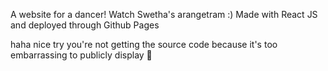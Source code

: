 A website for a dancer!
Watch Swetha's arangetram :)
Made with React JS and deployed through Github Pages



haha nice try you're not getting the source code because it's too embarrassing to publicly display 🙈

